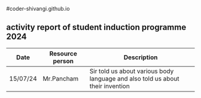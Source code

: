 #coder-shivangi.github.io
## activity report of student induction programme 2024 
| Date | Resource person | Description |
| ----------- | ----------- | ----------- | 
| 15/07/24 | Mr.Pancham | Sir told us about various body language and also told us about their invention |
